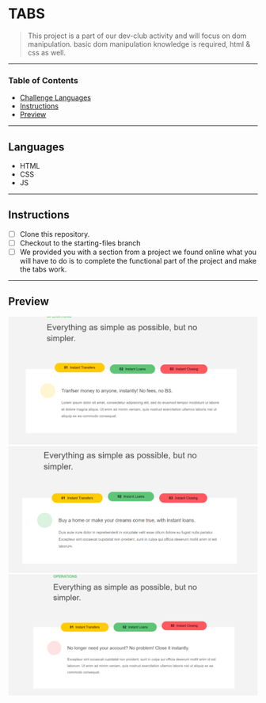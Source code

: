 
# TABS

> This project is a part of our dev-club activity and will focus on dom manipulation. basic dom manipulation knowledge is required, html & css as well.

---

### Table of Contents

- [Challenge Languages](#Languages)
- [Instructions](#Instructions)
- [Preview](#Preview)

---

## Languages

* HTML
* CSS
* JS

---

## Instructions

- [ ] Clone this repository.
- [ ] Checkout to the starting-files branch
- [ ] We provided you with a section from a project we found online what you will have to do is to complete the functional part of the project and make the tabs work.

---
## Preview

![!tab1](./assets/design/tab1.png)
![!tab2](./assets/design/tab2.png)
![!tab3](./assets/design/tab3.png)

